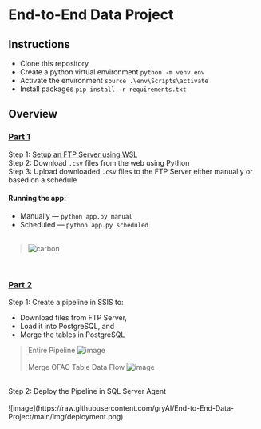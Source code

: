 # End-to-End Data Project

## Instructions
- Clone this repository
- Create a python virtual environment
`python -m venv env`
- Activate the environment
`source .\env\Scripts\activate`
- Install packages
`pip install -r requirements.txt`

## Overview
### [Part 1](https://www.youtube.com/watch?v=j7fNG-V4aGE)
Step 1: [Setup an FTP Server using WSL](https://tinyurl.com/wslconfig) <br> 
Step 2: Download `.csv` files from the web using Python<br>
Step 3: Upload downloaded `.csv` files to the FTP Server either manually or based on a schedule <br>

#### Running the app:
- Manually — `python app.py manual`
- Scheduled — `python app.py scheduled` <br> <br>
> ![carbon](https://github.com/user-attachments/assets/74c1c7bf-b01a-4045-9bc0-9d31e2c12d0b)

<br>

### [Part 2](https://www.youtube.com/watch?v=m2DD-RvT-nA)
Step 1: Create a pipeline in SSIS to:
- Download files from FTP Server, 
- Load it into PostgreSQL, and
- Merge the tables in PostgreSQL
> Entire Pipeline
> ![image](https://github.com/user-attachments/assets/6d860e8b-a67a-47dc-9f63-2a4cb12d5385)
<br><br> Merge OFAC Table Data Flow
> ![image](https://github.com/user-attachments/assets/985fd673-af91-4267-8df7-f390ae2d36db) 

<br>
Step 2: Deploy the Pipeline in SQL Server Agent <br> <br>
![image](https://raw.githubusercontent.com/gryAI/End-to-End-Data-Project/main/img/deployment.png)








 
